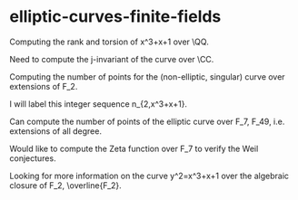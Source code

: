 # elliptic-curves-finite-fields
Computing the rank and torsion of x^3+x+1 over \QQ.

Need to compute the j-invariant of the curve over \CC.

Computing the number of points for the (non-elliptic, singular) curve over extensions of F_2.

I will label this integer sequence n_{2,x^3+x+1}.

Can compute the number of points of the elliptic curve over F_7, F_49, i.e. extensions of all degree.

Would like to compute the Zeta function over F_7 to verify the Weil conjectures.

Looking for more information on the curve y^2=x^3+x+1 over the algebraic closure of F_2, \overline{F_2}.
